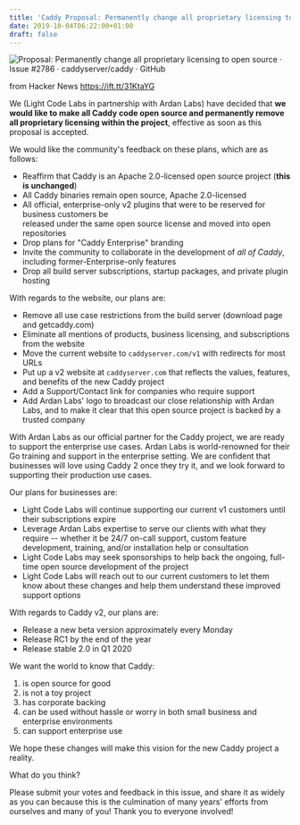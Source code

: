 ```yaml
---
title: 'Caddy Proposal: Permanently change all proprietary licensing to open source'
date: 2019-10-04T06:22:00+01:00
draft: false
---
```


![](https://repository-images.githubusercontent.com/29207621/cf55c880-6159-11e9-8232-5210ae16a2f0 "Proposal: Permanently change all proprietary licensing to open source · Issue #2786 · caddyserver/caddy · GitHub")  

  
  
from Hacker News https://ift.tt/31KtaYG

We (Light Code Labs in partnership with Ardan Labs) have decided that **we would like to make all Caddy code open source and permanently remove all proprietary licensing within the project**, effective as soon as this proposal is accepted.

We would like the community's feedback on these plans, which are as follows:

*   Reaffirm that Caddy is an Apache 2.0-licensed open source project (**this is unchanged**)
*   All Caddy binaries remain open source, Apache 2.0-licensed
*   All official, enterprise-only v2 plugins that were to be reserved for business customers be  
    released under the same open source license and moved into open repositories
*   Drop plans for "Caddy Enterprise" branding
*   Invite the community to collaborate in the development of _all of Caddy_, including former-Enterprise-only features
*   Drop all build server subscriptions, startup packages, and private plugin hosting

With regards to the website, our plans are:

*   Remove all use case restrictions from the build server (download page and getcaddy.com)
*   Eliminate all mentions of products, business licensing, and subscriptions from the website
*   Move the current website to `caddyserver.com/v1` with redirects for most URLs
*   Put up a v2 website at `caddyserver.com` that reflects the values, features, and benefits of the new Caddy project
*   Add a Support/Contact link for companies who require support
*   Add Ardan Labs' logo to broadcast our close relationship with Ardan Labs, and to make it clear that this open source project is backed by a trusted company

With Ardan Labs as our official partner for the Caddy project, we are ready to support the enterprise use cases. Ardan Labs is world-renowned for their Go training and support in the enterprise setting. We are confident that businesses will love using Caddy 2 once they try it, and we look forward to supporting their production use cases.

Our plans for businesses are:

*   Light Code Labs will continue supporting our current v1 customers until their subscriptions expire
*   Leverage Ardan Labs expertise to serve our clients with what they require -- whether it be 24/7 on-call support, custom feature development, training, and/or installation help or consultation
*   Light Code Labs may seek sponsorships to help back the ongoing, full-time open source development of the project
*   Light Code Labs will reach out to our current customers to let them know about these changes and help them understand these improved support options

With regards to Caddy v2, our plans are:

*   Release a new beta version approximately every Monday
*   Release RC1 by the end of the year
*   Release stable 2.0 in Q1 2020

We want the world to know that Caddy:

1.  is open source for good
2.  is not a toy project
3.  has corporate backing
4.  can be used without hassle or worry in both small business and enterprise environments
5.  can support enterprise use

We hope these changes will make this vision for the new Caddy project a reality.

What do you think?

Please submit your votes and feedback in this issue, and share it as widely as you can because this is the culmination of many years' efforts from ourselves and many of you! Thank you to everyone involved!